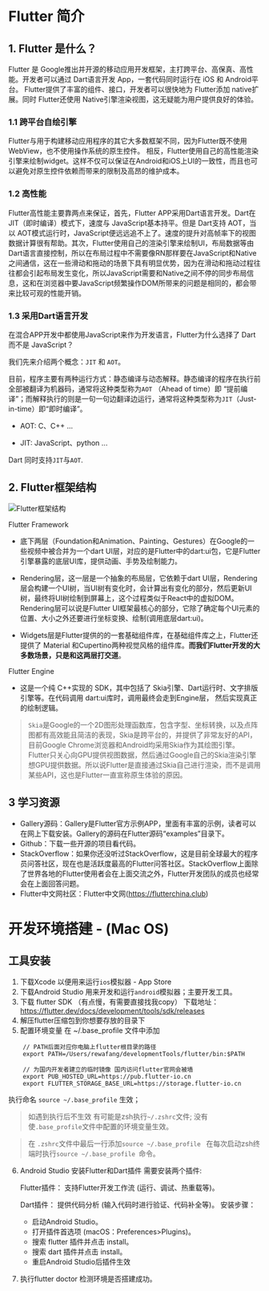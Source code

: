 <!--
 * @Description:
 * @version: v1.0.0
 * @Author: 方方
 * @Date: 2020-03-22 13:17:53
 * @LastEditors: 方方
 * @LastEditTime: 2020-03-22 14:51:43
 -->
 Flutter 简介
 =====================

## 1. Flutter 是什么？
Flutter 是 Google推出并开源的移动应用开发框架，主打跨平台、高保真、高性能。开发者可以通过 Dart语言开发 App，一套代码同时运行在 iOS 和 Android平台。 Flutter提供了丰富的组件、接口，开发者可以很快地为 Flutter添加 native扩展。同时 Flutter还使用 Native引擎渲染视图，这无疑能为用户提供良好的体验。

### 1.1 跨平台自绘引擎
Flutter与用于构建移动应用程序的其它大多数框架不同，因为Flutter既不使用WebView，也不使用操作系统的原生控件。 相反，Flutter使用自己的高性能渲染引擎来绘制widget。这样不仅可以保证在Android和iOS上UI的一致性，而且也可以避免对原生控件依赖而带来的限制及高昂的维护成本。

### 1.2 高性能
Flutter高性能主要靠两点来保证，首先，Flutter APP采用Dart语言开发。Dart在 JIT（即时编译）模式下，速度与 JavaScript基本持平。但是 Dart支持 AOT，当以 AOT模式运行时，JavaScript便远远追不上了。速度的提升对高帧率下的视图数据计算很有帮助。其次，Flutter使用自己的渲染引擎来绘制UI，布局数据等由Dart语言直接控制，所以在布局过程中不需要像RN那样要在JavaScript和Native之间通信，这在一些滑动和拖动的场景下具有明显优势，因为在滑动和拖动过程往往都会引起布局发生变化，所以JavaScript需要和Native之间不停的同步布局信息，这和在浏览器中要JavaScript频繁操作DOM所带来的问题是相同的，都会带来比较可观的性能开销。

### 1.3 采用Dart语言开发
在混合APP开发中都使用JavaScript来作为开发语言，Flutter为什么选择了 Dart而不是 JavaScript？

我们先来介绍两个概念：`JIT` 和 `AOT`。

目前，程序主要有两种运行方式：静态编译与动态解释。静态编译的程序在执行前全部被翻译为机器码，通常将这种类型称为`AOT` （Ahead of time）即 “提前编译”；而解释执行的则是一句一句边翻译边运行，通常将这种类型称为`JIT`（Just-in-time）即“即时编译”。

* AOT: C、C++ ...

* JIT: JavaScript、python ...

Dart 同时支持`JIT`与`AOT`.

## 2. Flutter框架结构

![Flutter框架结构](https://pcdn.flutterchina.club/imgs/1-1.png)


Flutter Framework

* 底下两层（Foundation和Animation、Painting、Gestures）在Google的一些视频中被合并为一个dart UI层，对应的是Flutter中的dart:ui包，它是Flutter引擎暴露的底层UI库，提供动画、手势及绘制能力。

* Rendering层，这一层是一个抽象的布局层，它依赖于dart UI层，Rendering层会构建一个UI树，当UI树有变化时，会计算出有变化的部分，然后更新UI树，最终将UI树绘制到屏幕上，这个过程类似于React中的虚拟DOM。Rendering层可以说是Flutter UI框架最核心的部分，它除了确定每个UI元素的位置、大小之外还要进行坐标变换、绘制(调用底层dart:ui)。

* Widgets层是Flutter提供的的一套基础组件库，在基础组件库之上，Flutter还提供了 Material 和Cupertino两种视觉风格的组件库。**而我们Flutter开发的大多数场景，只是和这两层打交道**。

Flutter Engine

* 这是一个纯 C++实现的 SDK，其中包括了 Skia引擎、Dart运行时、文字排版引擎等。在代码调用 dart:ui库时，调用最终会走到Engine层， 然后实现真正的绘制逻辑。

> `Skia`是Google的一个2D图形处理函数库，包含字型、坐标转换，以及点阵图都有高效能且简洁的表现，Skia是跨平台的，并提供了非常友好的API，目前Google Chrome浏览器和Android均采用Skia作为其绘图引擎。  Flutter只关心向GPU提供视图数据，然后通过Google自己的Skia渲染引擎想GPU提供数据。所以说Flutter是直接通过Skia自己进行渲染，而不是调用某些API，这也是Flutter一直宣称原生体验的原因。

## 3 学习资源

* Gallery源码：Gallery是Flutter官方示例APP，里面有丰富的示例，读者可以在网上下载安装。Gallery的源码在Flutter源码“examples”目录下。
* Github：下载一些开源的项目看代码。
* StackOverflow：如果你还没听过StackOverflow，这是目前全球最大的程序员问答社区，现在也是活跃度最高的Flutter问答社区。StackOverflow上面除了世界各地的Flutter使用者会在上面交流之外，Flutter开发团队的成员也经常会在上面回答问题。
* Flutter中文网社区：Flutter中文网(https://flutterchina.club)




开发环境搭建 - (Mac OS)
======

## 工具安装
1. 下载Xcode 以便用来运行`ios`模拟器 - App Store
2. 下载Android Studio 用来开发和运行`android`模拟器；主要开发工具。
3. 下载 flutter SDK （有点慢，有需要直接找我copy） 下载地址：https://flutter.dev/docs/development/tools/sdk/releases
4. 解压flutter压缩包到你想要存放的目录下
5. 配置环境变量 在 ~/.base_profile 文件中添加

```
    // PATH后面对应你电脑上flutter根目录的路径
    export PATH=/Users/rewafang/developmentTools/flutter/bin:$PATH

    // 为国内开发者建立的临时镜像 国内访问flutter官网会被墙
    export PUB_HOSTED_URL=https://pub.flutter-io.cn
    export FLUTTER_STORAGE_BASE_URL=https://storage.flutter-io.cn
```
执行命名  `source ~/.base_profile` 生效；

>如遇到执行后不生效 有可能是zsh执行`~/.zshrc`文件; 没有使`.base_profile`文件中配置的环境变量生效。

>在 `.zshrc`文件中最后一行添加`source ~/.base_profile ` 在每次启动zsh终端时执行`source ~/.base_profile `命令。

 6. Android Studio 安装Flutter和Dart插件
需要安装两个插件:

    Flutter插件： 支持Flutter开发工作流 (运行、调试、热重载等)。

    Dart插件： 提供代码分析 (输入代码时进行验证、代码补全等)。
安装步骤：
    + 启动Android Studio。
    + 打开插件首选项 (macOS：Preferences>Plugins)。
    + 搜索 flutter 插件并点击 install。
    + 搜索 dart 插件并点击 install。
    + 重启Android Studio后插件生效

7. 执行flutter doctor 检测环境是否搭建成功。
